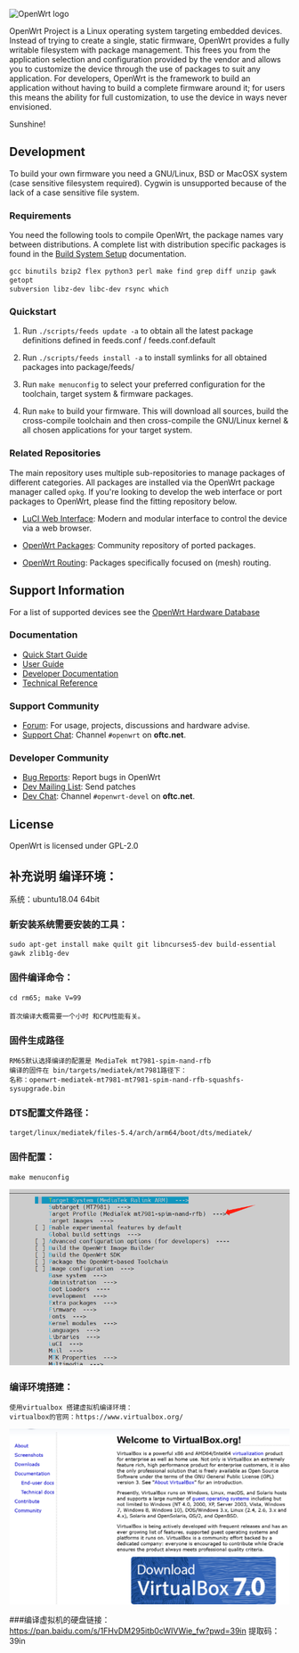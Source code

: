 ![OpenWrt logo](include/logo.png)

OpenWrt Project is a Linux operating system targeting embedded devices. Instead
of trying to create a single, static firmware, OpenWrt provides a fully
writable filesystem with package management. This frees you from the
application selection and configuration provided by the vendor and allows you
to customize the device through the use of packages to suit any application.
For developers, OpenWrt is the framework to build an application without having
to build a complete firmware around it; for users this means the ability for
full customization, to use the device in ways never envisioned.

Sunshine!

## Development

To build your own firmware you need a GNU/Linux, BSD or MacOSX system (case
sensitive filesystem required). Cygwin is unsupported because of the lack of a
case sensitive file system.

### Requirements

You need the following tools to compile OpenWrt, the package names vary between
distributions. A complete list with distribution specific packages is found in
the [Build System Setup](https://openwrt.org/docs/guide-developer/build-system/install-buildsystem)
documentation.

```
gcc binutils bzip2 flex python3 perl make find grep diff unzip gawk getopt
subversion libz-dev libc-dev rsync which
```

### Quickstart

1. Run `./scripts/feeds update -a` to obtain all the latest package definitions
   defined in feeds.conf / feeds.conf.default

2. Run `./scripts/feeds install -a` to install symlinks for all obtained
   packages into package/feeds/

3. Run `make menuconfig` to select your preferred configuration for the
   toolchain, target system & firmware packages.

4. Run `make` to build your firmware. This will download all sources, build the
   cross-compile toolchain and then cross-compile the GNU/Linux kernel & all chosen
   applications for your target system.

### Related Repositories

The main repository uses multiple sub-repositories to manage packages of
different categories. All packages are installed via the OpenWrt package
manager called `opkg`. If you're looking to develop the web interface or port
packages to OpenWrt, please find the fitting repository below.

* [LuCI Web Interface](https://github.com/openwrt/luci): Modern and modular
  interface to control the device via a web browser.

* [OpenWrt Packages](https://github.com/openwrt/packages): Community repository
  of ported packages.

* [OpenWrt Routing](https://github.com/openwrt/routing): Packages specifically
  focused on (mesh) routing.

## Support Information

For a list of supported devices see the [OpenWrt Hardware Database](https://openwrt.org/supported_devices)

### Documentation

* [Quick Start Guide](https://openwrt.org/docs/guide-quick-start/start)
* [User Guide](https://openwrt.org/docs/guide-user/start)
* [Developer Documentation](https://openwrt.org/docs/guide-developer/start)
* [Technical Reference](https://openwrt.org/docs/techref/start)

### Support Community

* [Forum](https://forum.openwrt.org): For usage, projects, discussions and hardware advise.
* [Support Chat](https://webchat.oftc.net/#openwrt): Channel `#openwrt` on **oftc.net**.

### Developer Community

* [Bug Reports](https://bugs.openwrt.org): Report bugs in OpenWrt
* [Dev Mailing List](https://lists.openwrt.org/mailman/listinfo/openwrt-devel): Send patches
* [Dev Chat](https://webchat.oftc.net/#openwrt-devel): Channel `#openwrt-devel` on **oftc.net**.

## License

OpenWrt is licensed under GPL-2.0

## 补充说明 编译环境：

系统：ubuntu18.04 64bit

### 新安装系统需要安装的工具：
    sudo apt-get install make quilt git libncurses5-dev build-essential gawk zlib1g-dev

### 固件编译命令：
    cd rm65; make V=99

    首次编译大概需要一个小时 和CPU性能有关。

### 固件生成路径
    RM65默认选择编译的配置是 MediaTek mt7981-spim-nand-rfb 
    编译的固件在 bin/targets/mediatek/mt7981路径下：
    名称：openwrt-mediatek-mt7981-mt7981-spim-nand-rfb-squashfs-sysupgrade.bin
    
### DTS配置文件路径：
    target/linux/mediatek/files-5.4/arch/arm64/boot/dts/mediatek/

### 固件配置：
    make menuconfig
![输入图片说明](menuconfig.png)

### 编译环境搭建：
    使用virtualbox 搭建虚拟机编译环境：
    virtualbox的官网：https://www.virtualbox.org/
![输入图片说明](virtualbox.org.png)

###编译虚拟机的硬盘链接：
    https://pan.baidu.com/s/1FHvDM295itb0cWIVWie_fw?pwd=39in 
    提取码：39in
